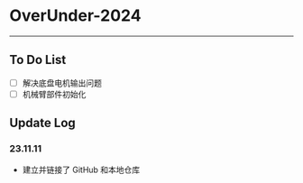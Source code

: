 # OverUnder-2024

---

## To Do List
- [ ] 解决底盘电机输出问题
- [ ] 机械臂部件初始化
## Update Log
### 23.11.11
- 建立并链接了 GitHub 和本地仓库